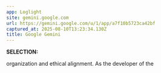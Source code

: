 ```yaml
---
app: Loglight
site: gemini.google.com
url: https://gemini.google.com/u/1/app/a7f10b5723ca42bf
captured_at: 2025-08-10T13:23:34.130Z
title: Google Gemini
---
```

**SELECTION:**

organization and ethical alignment. As the developer of the

